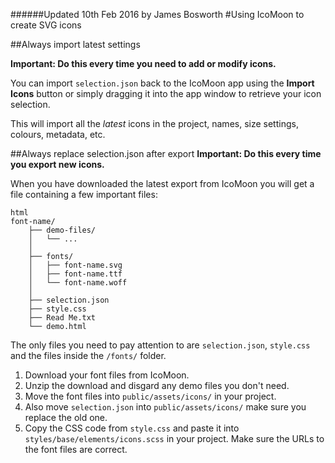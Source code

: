 ######Updated 10th Feb 2016 by James Bosworth
#Using IcoMoon to create SVG icons


##Always import latest settings

**Important: Do this every time you need to add or modify icons.**

You can import `selection.json` back to the IcoMoon app using the **Import Icons** button or simply dragging it into the app window to retrieve your icon selection.

This will import all the *latest* icons in the project, names, size settings, colours, metadata, etc.

##Always replace selection.json after export
**Important: Do this every time you export new icons.**

When you have downloaded the latest export from IcoMoon you will get a file containing a few important files:

```
html
font-name/
	├── demo-files/
	│	└── ...
	│
	├── fonts/
	│	├── font-name.svg
	│	├── font-name.ttf
	│	└── font-name.woff
	│
	├── selection.json
	├── style.css
	├── Read Me.txt
	└── demo.html
```

The only files you need to pay attention to are `selection.json`, `style.css` and the files inside the `/fonts/` folder.

1. Download your font files from IcoMoon.
2. Unzip the download and disgard any demo files you don't need.
3. Move the font files into `public/assets/icons/` in your project.
4. Also move `selection.json` into `public/assets/icons/` make sure you replace the old one.
5. Copy the CSS code from `style.css` and paste it into `styles/base/elements/icons.scss` in your project. Make sure the URLs to the font files are correct.